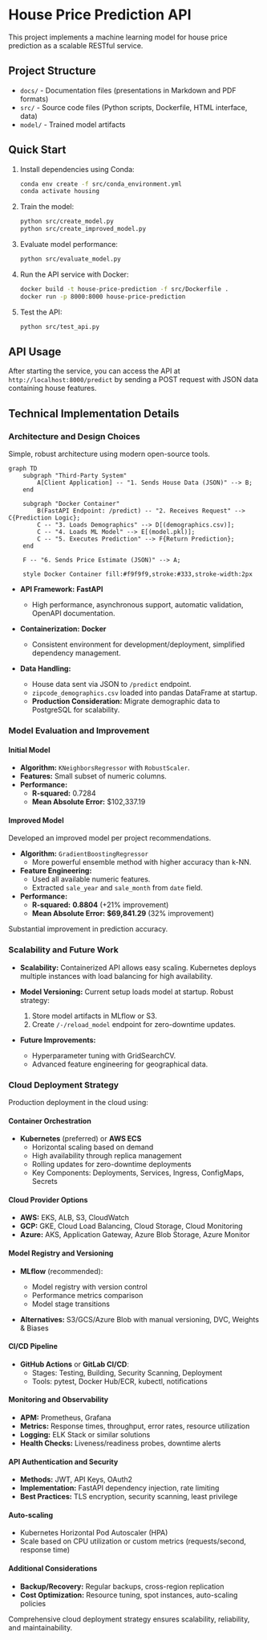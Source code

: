 # House Price Prediction API

This project implements a machine learning model for house price prediction as a scalable RESTful service.

## Project Structure

- `docs/` - Documentation files (presentations in Markdown and PDF formats)
- `src/` - Source code files (Python scripts, Dockerfile, HTML interface, data)
- `model/` - Trained model artifacts

## Quick Start

1. Install dependencies using Conda:
   ```bash
   conda env create -f src/conda_environment.yml
   conda activate housing
   ```

2. Train the model:
   ```bash
   python src/create_model.py
   python src/create_improved_model.py
   ```

3. Evaluate model performance:
   ```bash
   python src/evaluate_model.py
   ```

4. Run the API service with Docker:
   ```bash
   docker build -t house-price-prediction -f src/Dockerfile .
   docker run -p 8000:8000 house-price-prediction
   ```

5. Test the API:
   ```bash
   python src/test_api.py
   ```

## API Usage

After starting the service, you can access the API at `http://localhost:8000/predict` by sending a POST request with JSON data containing house features.

## Technical Implementation Details

### Architecture and Design Choices

Simple, robust architecture using modern open-source tools.

```mermaid
graph TD
    subgraph "Third-Party System"
        A[Client Application] -- "1. Sends House Data (JSON)" --> B;
    end

    subgraph "Docker Container"
        B(FastAPI Endpoint: /predict) -- "2. Receives Request" --> C{Prediction Logic};
        C -- "3. Loads Demographics" --> D[(demographics.csv)];
        C -- "4. Loads ML Model" --> E[(model.pkl)];
        C -- "5. Executes Prediction" --> F{Return Prediction};
    end

    F -- "6. Sends Price Estimate (JSON)" --> A;

    style Docker Container fill:#f9f9f9,stroke:#333,stroke-width:2px
```

*   **API Framework:** **FastAPI**
    *   High performance, asynchronous support, automatic validation, OpenAPI documentation.

*   **Containerization:** **Docker**
    *   Consistent environment for development/deployment, simplified dependency management.

*   **Data Handling:**
    *   House data sent via JSON to `/predict` endpoint.
    *   `zipcode_demographics.csv` loaded into pandas DataFrame at startup.
    *   **Production Consideration:** Migrate demographic data to PostgreSQL for scalability.

### Model Evaluation and Improvement

#### Initial Model

*   **Algorithm:** `KNeighborsRegressor` with `RobustScaler`.
*   **Features:** Small subset of numeric columns.
*   **Performance:**
    *   **R-squared:** 0.7284
    *   **Mean Absolute Error:** $102,337.19

#### Improved Model

Developed an improved model per project recommendations.

*   **Algorithm:** `GradientBoostingRegressor`
    *   More powerful ensemble method with higher accuracy than k-NN.
*   **Feature Engineering:**
    *   Used all available numeric features.
    *   Extracted `sale_year` and `sale_month` from `date` field.
*   **Performance:**
    *   **R-squared:** **0.8804** (+21% improvement)
    *   **Mean Absolute Error:** **$69,841.29** (32% improvement)

Substantial improvement in prediction accuracy.

### Scalability and Future Work

*   **Scalability:** Containerized API allows easy scaling. Kubernetes deploys multiple instances with load balancing for high availability.

*   **Model Versioning:** Current setup loads model at startup. Robust strategy:
    1.  Store model artifacts in MLflow or S3.
    2.  Create `/-/reload_model` endpoint for zero-downtime updates.

*   **Future Improvements:**
    *   Hyperparameter tuning with GridSearchCV.
    *   Advanced feature engineering for geographical data.

### Cloud Deployment Strategy

Production deployment in the cloud using:

#### Container Orchestration

*   **Kubernetes** (preferred) or **AWS ECS**
    *   Horizontal scaling based on demand
    *   High availability through replica management
    *   Rolling updates for zero-downtime deployments
    *   Key Components: Deployments, Services, Ingress, ConfigMaps, Secrets

#### Cloud Provider Options

*   **AWS:** EKS, ALB, S3, CloudWatch
*   **GCP:** GKE, Cloud Load Balancing, Cloud Storage, Cloud Monitoring
*   **Azure:** AKS, Application Gateway, Azure Blob Storage, Azure Monitor

#### Model Registry and Versioning

*   **MLflow** (recommended):
    *   Model registry with version control
    *   Performance metrics comparison
    *   Model stage transitions

*   **Alternatives:** S3/GCS/Azure Blob with manual versioning, DVC, Weights & Biases

#### CI/CD Pipeline

*   **GitHub Actions** or **GitLab CI/CD**:
    *   Stages: Testing, Building, Security Scanning, Deployment
    *   Tools: pytest, Docker Hub/ECR, kubectl, notifications

#### Monitoring and Observability

*   **APM:** Prometheus, Grafana
*   **Metrics:** Response times, throughput, error rates, resource utilization
*   **Logging:** ELK Stack or similar solutions
*   **Health Checks:** Liveness/readiness probes, downtime alerts

#### API Authentication and Security

*   **Methods:** JWT, API Keys, OAuth2
*   **Implementation:** FastAPI dependency injection, rate limiting
*   **Best Practices:** TLS encryption, security scanning, least privilege

#### Auto-scaling

*   Kubernetes Horizontal Pod Autoscaler (HPA)
*   Scale based on CPU utilization or custom metrics (requests/second, response time)

#### Additional Considerations

*   **Backup/Recovery:** Regular backups, cross-region replication
*   **Cost Optimization:** Resource tuning, spot instances, auto-scaling policies

Comprehensive cloud deployment strategy ensures scalability, reliability, and maintainability.